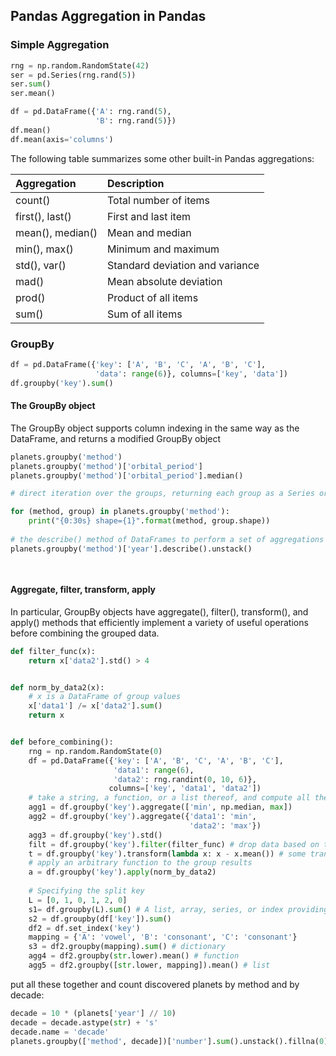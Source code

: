 ## Pandas Aggregation in Pandas

### Simple Aggregation

```python
rng = np.random.RandomState(42)
ser = pd.Series(rng.rand(5))
ser.sum()
ser.mean()

df = pd.DataFrame({'A': rng.rand(5),
                   'B': rng.rand(5)})
df.mean()
df.mean(axis='columns')                 

```

The following table summarizes some other built-in Pandas aggregations:

|Aggregation	|Description|
|:----|:----|
|count()	|Total number of items|
|first(), last()	|First and last item|
|mean(), median()	|Mean and median|
|min(), max()	|Minimum and maximum|
|std(), var()	|Standard deviation and variance|
|mad()	|Mean absolute deviation|
|prod()	|Product of all items|
|sum()	|Sum of all items|


### GroupBy

```python
df = pd.DataFrame({'key': ['A', 'B', 'C', 'A', 'B', 'C'],
                   'data': range(6)}, columns=['key', 'data'])
df.groupby('key').sum()
```

#### The GroupBy object

The GroupBy object supports column indexing in the same way as the DataFrame, and returns a modified GroupBy object

```python
planets.groupby('method')
planets.groupby('method')['orbital_period']
planets.groupby('method')['orbital_period'].median()

# direct iteration over the groups, returning each group as a Series or DataFrame:

for (method, group) in planets.groupby('method'):
    print("{0:30s} shape={1}".format(method, group.shape))
    
# the describe() method of DataFrames to perform a set of aggregations that describe each group in the data:
planets.groupby('method')['year'].describe().unstack()

    
```

#### Aggregate, filter, transform, apply

In particular, GroupBy objects have aggregate(), filter(), transform(), and apply() methods that efficiently implement a variety of useful operations before combining the grouped data.

```python
def filter_func(x):
    return x['data2'].std() > 4


def norm_by_data2(x):
    # x is a DataFrame of group values
    x['data1'] /= x['data2'].sum()
    return x


def before_combining():
    rng = np.random.RandomState(0)
    df = pd.DataFrame({'key': ['A', 'B', 'C', 'A', 'B', 'C'],
                       'data1': range(6),
                       'data2': rng.randint(0, 10, 6)},
                      columns=['key', 'data1', 'data2'])
    # take a string, a function, or a list thereof, and compute all the aggregates at once
    agg1 = df.groupby('key').aggregate(['min', np.median, max])
    agg2 = df.groupby('key').aggregate({'data1': 'min',
                                        'data2': 'max'})
    agg3 = df.groupby('key').std()
    filt = df.groupby('key').filter(filter_func) # drop data based on the group properties.
    t = df.groupby('key').transform(lambda x: x - x.mean()) # some transformed version of the full data to recombine.
    # apply an arbitrary function to the group results
    a = df.groupby('key').apply(norm_by_data2)
   
    # Specifying the split key
    L = [0, 1, 0, 1, 2, 0]
    s1= df.groupby(L).sum() # A list, array, series, or index providing the grouping keys
    s2 = df.groupby(df['key']).sum()
    df2 = df.set_index('key')
    mapping = {'A': 'vowel', 'B': 'consonant', 'C': 'consonant'}
    s3 = df2.groupby(mapping).sum() # dictionary
    agg4 = df2.groupby(str.lower).mean() # function
    agg5 = df2.groupby([str.lower, mapping]).mean() # list
```

put all these together and count discovered planets by method and by decade:
 
```python
decade = 10 * (planets['year'] // 10)
decade = decade.astype(str) + 's'
decade.name = 'decade'
planets.groupby(['method', decade])['number'].sum().unstack().fillna(0)
```
